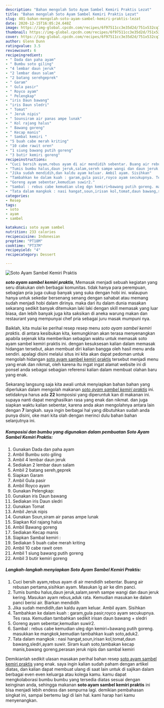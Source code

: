 ```yaml
---
description: "Bahan mengolah Soto Ayam Sambel Kemiri Praktis Lezat"
title: "Bahan mengolah Soto Ayam Sambel Kemiri Praktis Lezat"
slug: 401-bahan-mengolah-soto-ayam-sambel-kemiri-praktis-lezat
date: 2020-12-15T16:05:24.648Z
image: https://img-global.cpcdn.com/recipes/6f97511cc3e35d2d/751x532cq70/soto-ayam-sambel-kemiri-praktis-foto-resep-utama.jpg
thumbnail: https://img-global.cpcdn.com/recipes/6f97511cc3e35d2d/751x532cq70/soto-ayam-sambel-kemiri-praktis-foto-resep-utama.jpg
cover: https://img-global.cpcdn.com/recipes/6f97511cc3e35d2d/751x532cq70/soto-ayam-sambel-kemiri-praktis-foto-resep-utama.jpg
author: Glenn Dunn
ratingvalue: 3.5
reviewcount: 6
recipeingredient:
- " Dada dan paha ayam"
- " Bumbu soto giling"
- "4 lembar daun jeruk"
- "2 lembar daun salam"
- "2 batang serehgeprek"
- " Garam"
- " Gula pasir"
- " Royco ayam"
- " Pelengkap"
- "iris Daun bawang"
- "iris Daun sledri"
- " Tomat"
- " Jeruk nipis"
- " Sounsiram air panas ampe lunak"
- " Kol rajang halus"
- " Bawang goreng"
- " Kecap manis"
- " Sambal kemiri "
- "5 buah cabe merah kriting"
- "10 cabe rawit oren"
- "1 siung bawang putih goreng"
- "3 butir kemiri goreng"
recipeinstructions:
- "Cuci bersih ayam,rebus ayam di air mendidih sebentar. Buang air rebusan pertama,sisihkan ayam. Masukan lg air ke dlm panci."
- "Tumis bumbu halus,daun jeruk,salam,sereh sampe wangi dan daun jeruk kering. Masukan ayam rebus,aduk rata. Kemudian masukan ke dalam panci berisi air. Biarkan mendidih"
- "Jika sudah mendidih,dan kaldu ayam keluar. Ambil ayam. Sisihkan"
- "Tambahkan ke dalam kuah : garam,gula pasir,royco ayam secukupnya. Tes rasa. Kemudian tambahkan sedikit irisan daun bawang + sledri"
- "Goreng ayam sebentar,kemudian suwir2."
- "Sambal : rebus cabe kemudian uleg dgn kemiri+bawang putih goreng. masukkan ke mangkok,kemudian tambahkan kuah soto,aduk2."
- "Tata dalam mangkok : nasi hangat,soun,irisan kol,tomat,daun bawang,sledri,ayam suwir. Siram kuah soto,tambakan kecap manis,bawang goreng,perasan jeruk nipis dan sambal kemiri"
categories:
- Resep
tags:
- soto
- ayam
- sambel

katakunci: soto ayam sambel 
nutrition: 233 calories
recipecuisine: Indonesian
preptime: "PT18M"
cooktime: "PT37M"
recipeyield: "4"
recipecategory: Dessert

---
```



![Soto Ayam Sambel Kemiri Praktis](https://img-global.cpcdn.com/recipes/6f97511cc3e35d2d/751x532cq70/soto-ayam-sambel-kemiri-praktis-foto-resep-utama.jpg)

<b><i>soto ayam sambel kemiri praktis</i></b>, Memasak menjadi sebuah kegiatan yang seru dilakukan oleh berbagai komunitas. tidak hanya para perempuan, sebagian pria juga cukup banyak yang suka dengan hobi ini. walaupun hanya untuk sekedar bersenang senang dengan sahabat atau memang sudah menjadi hobi dalam dirinya. maka dari itu dalam dunia masakan sekarang sedikit banyak ditemukan laki laki dengan skill memasak yang luar biasa, dan lebih banyak juga kita saksikan di aneka warung makan dan restaurant yang mempunyai chef pria sebagai juru masak mumpuni nya.

Baiklah, kita mulai ke perihal resep resep menu <i>soto ayam sambel kemiri praktis</i>. di antara kesibukan kita, kemungkinan akan terasa menyenangkan apabila sejenak kita memberikan sebagian waktu untuk memasak soto ayam sambel kemiri praktis ini. dengan kesuksesan kalian dalam memasak hidangan tersebut, akan membuat diri kalian bangga oleh hasil menu anda sendiri. apalagi disini melalui situs ini kita akan dapat pedoman untuk mengolah hidangan <u>soto ayam sambel kemiri praktis</u> tersebut menjadi menu yang enak dan nikmat, oleh karena itu ingat ingat alamat website ini di ponsel anda sebagai sebagian referensi kalian dalam membuat olahan baru yang enak.




Sekarang langsung saja kita awali untuk menyiapkan bahan bahan yang diperlukan dalam mengolah makanan <u><i>soto ayam sambel kemiri praktis</i></u> ini. setidaknya harus ada <b>22</b> komposisi yang diperuntuk kan di makanan ini. supaya nanti dapat menghasilkan rasa yang enak dan nikmat. dan juga siapkan waktu kalian sebentar, karena anda akan mengolahnya antara lain dengan <b>7</b> langkah. saya ingin berbagai hal yang dibutuhkan sudah anda punya disini, oke mari kita olah dengan merinci dulu bahan bahan selanjutnya ini.

<!--inarticleads1-->

##### Komposisi dan bumbu yang digunakan dalam pembuatan Soto Ayam Sambel Kemiri Praktis:

1. Gunakan  Dada dan paha ayam
1. Ambil  Bumbu soto giling
1. Ambil 4 lembar daun jeruk
1. Sediakan 2 lembar daun salam
1. Ambil 2 batang sereh,geprek
1. Siapkan  Garam
1. Ambil  Gula pasir
1. Ambil  Royco ayam
1. Gunakan  Pelengkap:
1. Gunakan iris Daun bawang
1. Sediakan iris Daun sledri
1. Gunakan  Tomat
1. Ambil  Jeruk nipis
1. Gunakan  Soun,siram air panas ampe lunak
1. Siapkan  Kol rajang halus
1. Ambil  Bawang goreng
1. Sediakan  Kecap manis
1. Siapkan  Sambal kemiri :
1. Sediakan 5 buah cabe merah kriting
1. Ambil 10 cabe rawit oren
1. Ambil 1 siung bawang putih goreng
1. Ambil 3 butir kemiri goreng




<!--inarticleads2-->

##### Langkah-langkah menyiapkan Soto Ayam Sambel Kemiri Praktis:

1. Cuci bersih ayam,rebus ayam di air mendidih sebentar. Buang air rebusan pertama,sisihkan ayam. Masukan lg air ke dlm panci.
1. Tumis bumbu halus,daun jeruk,salam,sereh sampe wangi dan daun jeruk kering. Masukan ayam rebus,aduk rata. Kemudian masukan ke dalam panci berisi air. Biarkan mendidih
1. Jika sudah mendidih,dan kaldu ayam keluar. Ambil ayam. Sisihkan
1. Tambahkan ke dalam kuah : garam,gula pasir,royco ayam secukupnya. Tes rasa. Kemudian tambahkan sedikit irisan daun bawang + sledri
1. Goreng ayam sebentar,kemudian suwir2.
1. Sambal : rebus cabe kemudian uleg dgn kemiri+bawang putih goreng. masukkan ke mangkok,kemudian tambahkan kuah soto,aduk2.
1. Tata dalam mangkok : nasi hangat,soun,irisan kol,tomat,daun bawang,sledri,ayam suwir. Siram kuah soto,tambakan kecap manis,bawang goreng,perasan jeruk nipis dan sambal kemiri




Demikianlah sedikit ulasan masakan perihal bahan resep <u>soto ayam sambel kemiri praktis</u> yang enak. saya ingin kalian sudah paham dengan artikel diatas, dan kalian dapat membuat ulang di saat lain untuk di sajikan dalam berbagai even even keluarga atau kolega kamu. kamu dapat mengkolaborasi bumbu bumbu yang tersedia diatas sesuai dengan keinginan anda, sehingga makanan <b>soto ayam sambel kemiri praktis</b> ini bisa menjadi lebih endess dan sempurna lagi. demikian pembahasan singkat ini, sampai bertemu lagi di lain hal. kami harap hari kamu menyenangkan.
